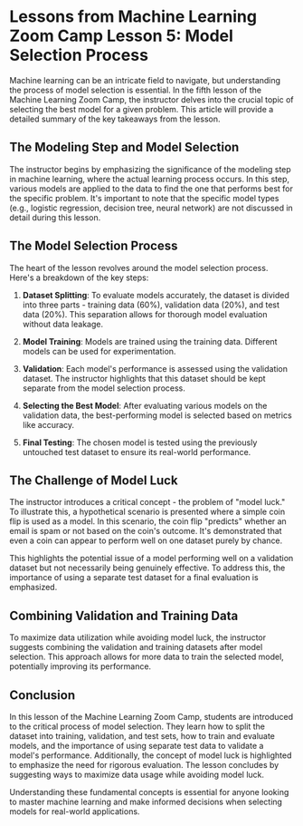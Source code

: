 # Lessons from Machine Learning Zoom Camp Lesson 5: Model Selection Process

Machine learning can be an intricate field to navigate, but understanding the process of model selection is essential. In the fifth lesson of the Machine Learning Zoom Camp, the instructor delves into the crucial topic of selecting the best model for a given problem. This article will provide a detailed summary of the key takeaways from the lesson.

## The Modeling Step and Model Selection
The instructor begins by emphasizing the significance of the modeling step in machine learning, where the actual learning process occurs. In this step, various models are applied to the data to find the one that performs best for the specific problem. It's important to note that the specific model types (e.g., logistic regression, decision tree, neural network) are not discussed in detail during this lesson.

## The Model Selection Process
The heart of the lesson revolves around the model selection process. Here's a breakdown of the key steps:

1. **Dataset Splitting**: To evaluate models accurately, the dataset is divided into three parts - training data (60%), validation data (20%), and test data (20%). This separation allows for thorough model evaluation without data leakage.

2. **Model Training**: Models are trained using the training data. Different models can be used for experimentation.

3. **Validation**: Each model's performance is assessed using the validation dataset. The instructor highlights that this dataset should be kept separate from the model selection process.

4. **Selecting the Best Model**: After evaluating various models on the validation data, the best-performing model is selected based on metrics like accuracy.

5. **Final Testing**: The chosen model is tested using the previously untouched test dataset to ensure its real-world performance.

## The Challenge of Model Luck
The instructor introduces a critical concept - the problem of "model luck." To illustrate this, a hypothetical scenario is presented where a simple coin flip is used as a model. In this scenario, the coin flip "predicts" whether an email is spam or not based on the coin's outcome. It's demonstrated that even a coin can appear to perform well on one dataset purely by chance.

This highlights the potential issue of a model performing well on a validation dataset but not necessarily being genuinely effective. To address this, the importance of using a separate test dataset for a final evaluation is emphasized.

## Combining Validation and Training Data
To maximize data utilization while avoiding model luck, the instructor suggests combining the validation and training datasets after model selection. This approach allows for more data to train the selected model, potentially improving its performance.

## Conclusion
In this lesson of the Machine Learning Zoom Camp, students are introduced to the critical process of model selection. They learn how to split the dataset into training, validation, and test sets, how to train and evaluate models, and the importance of using separate test data to validate a model's performance. Additionally, the concept of model luck is highlighted to emphasize the need for rigorous evaluation. The lesson concludes by suggesting ways to maximize data usage while avoiding model luck.

Understanding these fundamental concepts is essential for anyone looking to master machine learning and make informed decisions when selecting models for real-world applications.
